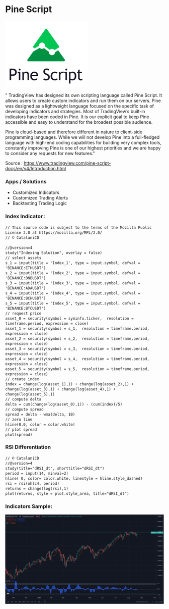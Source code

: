 # Pine Script 

![alt text](https://github.com/CatalaniCD/quantitative_finance/blob/main/pinescript/pinescript.png?raw=true)

" TradingView has designed its own scripting language called Pine Script. It allows users to create custom indicators and run them on our servers. Pine was designed as a lightweight language focused on the specific task of developing indicators and strategies. Most of TradingView’s built-in indicators have been coded in Pine. It is our explicit goal to keep Pine accessible and easy to understand for the broadest possible audience.

Pine is cloud-based and therefore different in nature to client-side programming languages. While we will not develop Pine into a full-fledged language with high-end coding capabilities for building very complex tools, constantly improving Pine is one of our highest priorities and we are happy to consider any requests for new features."

Source : https://www.tradingview.com/pine-script-docs/en/v4/Introduction.html

### Apps / Solutions
  
  - Customized Indicators
  - Customized Trading Alerts
  - Backtesting Trading Logic

### Index Indicator :

    // This source code is subject to the terms of the Mozilla Public License 2.0 at https://mozilla.org/MPL/2.0/
    // © CatalaniCD

    //@version=4
    study("Indexing Solution", overlay = false)
    // select assets
    s_1 = input(title = 'Index_1', type = input.symbol, defval = 'BINANCE:ETHUSDT')
    s_2 = input(title = 'Index_2', type = input.symbol, defval = 'BINANCE:BNBUSDT')
    s_3 = input(title = 'Index_3', type = input.symbol, defval = 'BINANCE:ADAUSDT')
    s_4 = input(title = 'Index_4', type = input.symbol, defval = 'BINANCE:BCHUSDT')
    s_5 = input(title = 'Index_5', type = input.symbol, defval = 'BINANCE:BTCUSDT')
    // request price
    asset_0 = security(symbol = syminfo.ticker,  resolution = timeframe.period, expression = close)
    asset_1 = security(symbol = s_1,  resolution = timeframe.period, expression = close)
    asset_2 = security(symbol = s_2,  resolution = timeframe.period, expression = close)
    asset_3 = security(symbol = s_3,  resolution = timeframe.period, expression = close)
    asset_4 = security(symbol = s_4,  resolution = timeframe.period, expression = close)
    asset_5 = security(symbol = s_5,  resolution = timeframe.period, expression = close)
    // create index
    index = change(log(asset_1),1) + change(log(asset_2),1) + change(log(asset_3),1) + change(log(asset_4),1) + change(log(asset_5),1)
    // compute delta
    delta = cum(change(log(asset_0),1)) - (cum(index)/5)
    // compute spread
    spread = delta - wma(delta, 10)
    // zero line
    hline(0.0, color = color.white)
    // plot spread
    plot(spread)
    
### RSI Differentiation
    // © CatalaniCD
    //@version=4
    study(title="dRSI_dt", shorttitle="dRSI_dt")
    period = input(14, minval=2)
    hline( 0, color= color.white, linestyle = hline.style_dashed)
    rsi = rsi(ohlc4, period)
    returns = change(log(rsi),1)
    plot(returns, style = plot.style_area, title="dRSI_dt")
 
  
### Indicators Sample:

![alt text](https://github.com/CatalaniCD/quantitative_finance/blob/main/pinescript/pine_indicators.png?raw=true)
